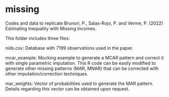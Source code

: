 # missing
Codes and data to replicate Brunori, P., Salas-Rojo, P. and Verme, P. (2022) Estimating Inequality with Missing Incomes.

This folder includes three files:

nids.csv: Database with 7199 observations used in the paper.

mcar_example: Mocking example to generate a MCAR pattern and correct it with single parametric imputation. 
This R code can be easily modified to generate other missing patterns (MAR, MNAR) that can be corrected with
other imputation/correction techniques. 

mar_weights: Vector of probabilities used to generate the MAR pattern. Details regarding this vector can be obtained upon request.
